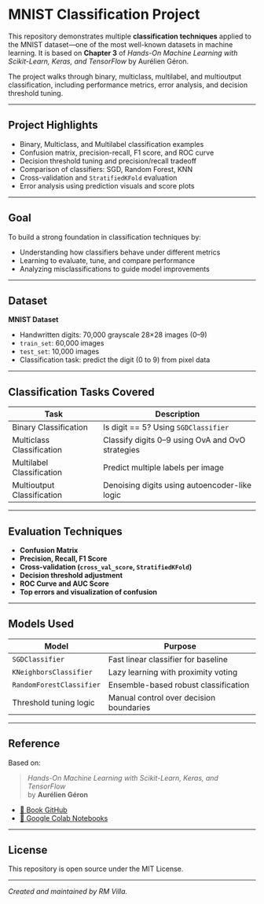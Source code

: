 # MNIST Classification Project

This repository demonstrates multiple **classification techniques** applied to the MNIST dataset—one of the most well-known datasets in machine learning. It is based on **Chapter 3** of *Hands-On Machine Learning with Scikit-Learn, Keras, and TensorFlow* by Aurélien Géron.

The project walks through binary, multiclass, multilabel, and multioutput classification, including performance metrics, error analysis, and decision threshold tuning.

---

## Project Highlights

- Binary, Multiclass, and Multilabel classification examples
- Confusion matrix, precision-recall, F1 score, and ROC curve
- Decision threshold tuning and precision/recall tradeoff
- Comparison of classifiers: SGD, Random Forest, KNN
- Cross-validation and `StratifiedKFold` evaluation
- Error analysis using prediction visuals and score plots

---

## Goal

To build a strong foundation in classification techniques by:
- Understanding how classifiers behave under different metrics
- Learning to evaluate, tune, and compare performance
- Analyzing misclassifications to guide model improvements

---

## Dataset

**MNIST Dataset**  
- Handwritten digits: 70,000 grayscale 28×28 images (0–9)  
- `train_set`: 60,000 images  
- `test_set`: 10,000 images  
- Classification task: predict the digit (0 to 9) from pixel data

---

## Classification Tasks Covered

| Task                        | Description                                      |
|----------------------------|--------------------------------------------------|
| Binary Classification      | Is digit == 5? Using `SGDClassifier`             |
| Multiclass Classification  | Classify digits 0–9 using OvA and OvO strategies |
| Multilabel Classification  | Predict multiple labels per image                |
| Multioutput Classification | Denoising digits using autoencoder-like logic    |

---

## Evaluation Techniques

- **Confusion Matrix**
- **Precision, Recall, F1 Score**
- **Cross-validation (`cross_val_score`, `StratifiedKFold`)**
- **Decision threshold adjustment**
- **ROC Curve and AUC Score**
- **Top errors and visualization of confusion**

---

## Models Used

| Model                   | Purpose                                  |
|-------------------------|------------------------------------------|
| `SGDClassifier`         | Fast linear classifier for baseline      |
| `KNeighborsClassifier`  | Lazy learning with proximity voting      |
| `RandomForestClassifier`| Ensemble-based robust classification     |
| Threshold tuning logic  | Manual control over decision boundaries  |

---

## Reference

Based on:

> *Hands-On Machine Learning with Scikit-Learn, Keras, and TensorFlow*  
> by **Aurélien Géron**

- [📘 Book GitHub](https://github.com/ageron/handson-ml3)
- [📓 Google Colab Notebooks](https://colab.research.google.com/github/ageron/handson-ml3/blob/main)

---

## License
This repository is open source under the MIT License.

---

_Created and maintained by RM Villa._
